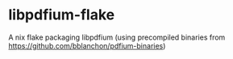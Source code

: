 # libpdfium-flake
A nix flake packaging libpdfium (using precompiled binaries from https://github.com/bblanchon/pdfium-binaries)
